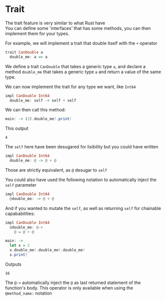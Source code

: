 # Trait

The trait feature is very similar to what Rust have  
You can define some 'interfaces' that has some methods, you can then implement them for your types.

For example, we will implement a trait that double itself with the `+` operator

```haskell
trait CanDouble a
  double_me: a => a
```

We define a trait `CanDouble` that takes a generic type `a`, and declare a method `double_me` that takes a generic type `a` and return a value of the same type.

We can now implement the trait for any type we want, like `Int64`

```haskell
impl CanDouble Int64
  double_me: self -> self + self
```

We can then call this method:

```haskell
main: -> (2).double_me!.print!
```

This output
```
4
```

The `self` here have been desugared for lisibility but you could have written

```haskell
impl CanDouble Int64
  double_me: @ -> @ + @
```

Those are strictly equivalent, as `@` desugar to `self`

You could also have used the following notation to automatically inject the `self` parameter

```haskell
impl CanDouble Int64
  @double_me: -> @ + @
```

And if you wanted to mutate the `self`, as well as returning `self` for chainable capababilities:

```haskell
impl CanDouble Int64
  @double_me: @->
    @ = @ + @

main: ->
  let x = 2
  x.double_me!.double_me!.double_me!
  x.print!
```
Outputs
```
16
```

The `@->` automatically inject the `@` as last returned statement of the function's body.
This operator is only available when using the `@method_name:` notation

